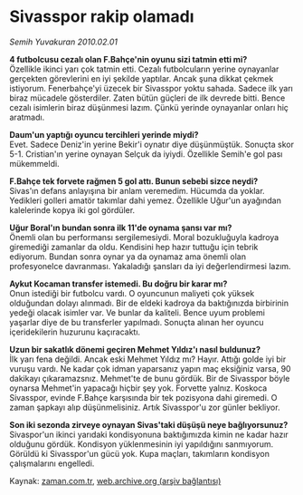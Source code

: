 # Sivasspor rakip olamadı

*Semih Yuvakuran 2010.02.01*

<tr><td class="metin" colspan="2" style="padding-top: 20px; padding-left: 5px; "><p><b>4 futbolcusu cezalı olan F.Bahçe'nin oyunu sizi tatmin etti mi?<br/></b>Özellikle ikinci yarı çok tatmin etti. Cezalı futbolcuların yerine oynayanlar gerçekten görevlerini en iyi şekilde yaptılar. Ancak şuna dikkat çekmek istiyorum. Fenerbahçe'yi üzecek bir Sivasspor yoktu sahada. Sadece ilk yarı biraz mücadele gösterdiler. Zaten bütün güçleri de ilk devrede bitti. Bence cezalı isimlerin biraz düşünmesi lazım. Çünkü yerinde oynayanlar onları hiç aratmadı.</p></td></tr><tr><td class="metin" colspan="2" style="padding-top: 20px; padding-left: 5px; "><p><b>Daum'un yaptığı oyuncu tercihleri yerinde miydi? <br/>
</b>Evet. Sadece Deniz'in yerine Bekir'i oynatır diye düşünmüştük. Sonuçta skor 5-1. Cristian'ın yerine oynayan Selçuk da iyiydi. Özellikle Semih'e gol pası mükemmeldi.
<p><b>F.Bahçe tek forvete rağmen 5 gol attı. Bunun sebebi sizce neydi?
<br/>
</b>Sivas'ın defans anlayışına bir anlam veremedim. Hücumda da yoklar. Yedikleri golleri amatör takımlar dahi yemez. Özellikle Uğur'un ayağından kalelerinde kopya iki gol gördüler.
<p><b>Uğur Boral'ın bundan sonra ilk 11'de oynama şansı var mı? <br/>
</b>Önemli olan bu performansı sergilemesiydi. Moral bozukluğuyla kadroya giremediği zamanlar da oldu. Kendisini hep hazır tuttuğu için tebrik ediyorum. Bundan sonra oynar ya da oynamaz ama önemli olan profesyonelce davranması. Yakaladığı şansları da iyi değerlendirmesi lazım.
<p><b>Aykut Kocaman transfer istemedi. Bu doğru bir karar mı?
<br/>
</b>Onun istediği bir futbolcu vardı. O oyuncunun maliyeti çok yüksek olduğundan dolayı alınmadı. Bir de eldeki kadroya da baktığınızda birbirinin yedeği olacak isimler var. Ve bunlar da kaliteli. Bence uyum problemi yaşarlar diye de bu transferler yapılmadı. Sonuçta alınan her oyuncu içeridekilerin huzurunu kaçıracaktı.
<p><b>Uzun bir sakatlık dönemi geçiren Mehmet Yıldız'ı nasıl buldunuz?
<br/>
</b>İlk yarı fena değildi. Ancak eski Mehmet Yıldız mı? Hayır. Attığı golde iyi bir vuruşu vardı. Ne kadar çok idman yaparsanız yapın maç eksiğiniz varsa, 90 dakikayı çıkaramazsnız. Mehmet'te de bunu gördük. Bir de Sivasspor böyle oynarsa Mehmet'in yapacağı hiçbir şey yok. Forvette yalnız. Koskoca Sivasspor, evinde F.Bahçe karşısında bir tek pozisyona dahi giremedi. O zaman şapkayı alıp düşünmelisiniz. Artık Sivasspor'u zor günler bekliyor.
<p><b>Son iki sezonda zirveye oynayan Sivas'taki düşüşü neye bağlıyorsunuz?
</b><br/>
Sivaspor'un ikinci yarıdaki kondisyonuna baktığımızda kimin ne kadar hazır olduğunu gördük. Kondisyon yüklenmesinin iyi yapıldığını sanmıyorum. Görüldü ki Sivasspor'un gücü yok. Kupa maçları, takımların kondisyon çalışmalarını engelledi. <br/></p></p></p></p></p></p></td></tr>

Kaynak: [zaman.com.tr](http://zaman.com.tr/yazar.do?yazino=946821), [web.archive.org (arşiv bağlantısı)](http://web.archive.org/web/20100210150930/http://www.zaman.com.tr:80/yazar.do?yazino=946821)

